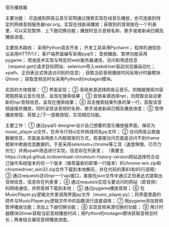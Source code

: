 音乐播放器

主要功能：
可连接到网易云音乐官网通过搜索实现在线音乐播放，也可连接到特定的网络音频服务器npr.org，实现在线新闻播放；获取到的音频放在一个列表里，可以实现暂停、上下曲切换功能；播放时显示音频名称、歌手或者新闻日期及播放进度。

主要技术路线：
采用Python语言开发；
开发工具采用Pycharm；
程序的通信协议采用HTTP/1.1；
客户端界面编写采用pyqt5；
音频播放、暂停功能采用pygame；
爬虫技术实现与特定的web服务器通信，访问和筛选信息
（request.get()请求目标网站、selenium导入webdriver驱动浏览器自动化；
xpath、正则表达式筛选访问到的信息）;
获取当前音频播放时间采用计时器模块Qtimer；
获取音频总时长采用Python的mutagen模块。

实现的大体框架：
①	界面呈现；
②	音频来源选择网易云音乐，则根据搜索内容爬取网易云音乐信息，呈现在搜索结果；
③	音频来源选择npr，则爬取会自动更新的npr音频信息，呈现在搜索结果；
④	双击搜索结果列表的某一行，获取该音频链接并播放，同时呈现该音频的名称、歌手或者新闻日期及播放进度；
⑤	暂停播放按钮、获取上/下一首歌按钮，实现相应功能。

主要工作：
①	通过pyqt5 designer设计自己想要的音乐播放器界面，保存为music_player.ui文件，在命令行将ui文件转成同名py文件；
②	访问网易云歌曲数据信息，页面是采用嵌入内联框架的方式，若直接访问页面是访问不到iframe框架中歌曲信息数据的，于是采用selenium+chrome等工具（速度稍慢，已尽力优化）并用xpath筛选进行实现，信息存在列表里；
（需要去https://vikyd.github.io/download-chromium-history-version网站选择符合自己操作系统版本的任一个版本（推荐最新的即第一行版本）的chrome-win.zip和chromedriver_win32.zip文件下载到本地解压，并在代码的第83和85行调用）
③	通过requests访问npr一个api接口，直接在json文件中通过正则表达式提取出音频信息，信息存在列表里；
④	通过requests实现与要访问的网站（即音频）的网络通信，并把音频下载到本地；
⑤	通过pygame播放音频；
⑥	在MusicPlayer.py逻辑文件里调用界面py文件（music_player.py）；将界面里面的控件与MusicPlayer.py逻辑文件中的函数进行连接调用；
⑦	用pygame添加音频暂停播放功能；添加上下曲切换功能；
⑧	实现音频来源切换的功能；
⑨	用计时器模块Qtimer获取当前音频播放时间；用Python的mutagen模块获取音频总时长；两者结合展现音频播放进度。
